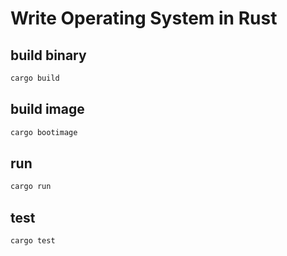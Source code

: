 # Write Operating System in Rust

## build binary

```sh
cargo build
```

## build image

```sh
cargo bootimage
```

## run

```sh
cargo run
```

## test

```sh
cargo test
```
